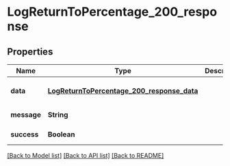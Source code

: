 # LogReturnToPercentage_200_response
## Properties

| Name | Type | Description | Notes |
|------------ | ------------- | ------------- | -------------|
| **data** | [**LogReturnToPercentage_200_response_data**](LogReturnToPercentage_200_response_data.md) |  | [optional] [default to null] |
| **message** | **String** |  | [default to null] |
| **success** | **Boolean** |  | [default to null] |

[[Back to Model list]](../README.md#documentation-for-models) [[Back to API list]](../README.md#documentation-for-api-endpoints) [[Back to README]](../README.md)

